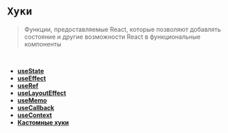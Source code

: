 # `Хуки`
> Функции, предоставляемые React, которые позволяют добавлять состояние и другие возможности React в функциональные компоненты

<br>

* **<a href="./useState/readme.md">useState</a>**
* **<a href="./useEffect/readme.md">useEffect</a>**
* **<a href="./useRef/readme.md">useRef</a>**
* **<a href="./useLayoutEffect/readme.md">useLayoutEffect</a>**
* **<a href="./useMemo/readme.md">useMemo</a>**
* **<a href="./useCallback/readme.md">useCallback</a>**
* **<a href="./useContext/readme.md">useContext</a>**
* **<a href="./customHooks/readme.md">Кастомные хуки</a>**


